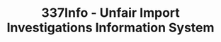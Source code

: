 ---
bigquery: https://console.cloud.google.com/bigquery?p=patents-public-data&d=usitc_investigations&page=dataset&project=sheets-management-319211
citation: US International Trade Commission 337Info Unfair Import Investigations Information
  System
contributors: US International Trade Comission
cost: None
description: US International Trade Commission 337Info Unfair Import Investigations
  Information System contains data on investigations done under Section 337. Section
  337 declares the infringement of certain statutory intellectual property rights
  and other forms of unfair competition in import trade to be unlawful practices.
  Most Section 337 investigations involve allegations of patent or registered trademark
  infringement.
documentation: FAQ and tutorial available on the site
last_edit: 04/06/2022, 11:23:13
location: https://pubapps2.usitc.gov/337external/
maintained_by: US International Trade Comission
schema_fields:
- teoReliefGranted
- actualStartDateEvidHear
- respondent
- lastUpdated
- finalIdOnViolationDue
- gcAttorney
- trademarkNumbers
- patentNumber
- publication_number
- markmanHearing
- teoIdIssueDate
- dateOfPublicationFrNotice
- investigationNo
- targetDate
- issueDateOtherNonFinal
- cafcAppeals
- patentNumbers
- copyrightNumbers
- teoIdDueDate
- title
- ouiiParticipation
- startDateMarkmanHearing
- actualEndDateEvidHear
- docketNo
- id
- finalDetNoViolation
- currentActiveALJ
- aljAssigned
- finalIdOnViolationIssue
- currentStatus
- finalDetViolation
- endDateMarkmanHearing
- dateCreated
- scheduledStartDateEvidHear
- invUnfairAct
- internalRemand
- dateComplaintFiled
- investigationType
- complainant
- htsNumbers
- teoProceedingInvolved
- investigationTermDate
- ouiiAttorney
- scheduledEndDateEvidHear
shortname: unfair_import_investigations
tags:
- import
- legal
- trade
timeframe: 2008-2021 (prior to 2008 downloadable as a JSON file)
title: 337Info - Unfair Import Investigations Information System
uuid: 2721f5ec-e599-4890-9265-9706719fc71e
---
